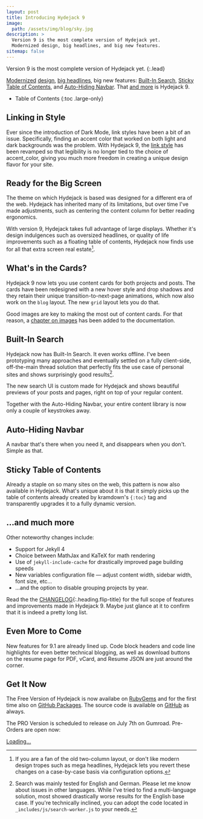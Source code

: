 ```yaml
---
layout: post
title: Introducing Hydejack 9
image: 
  path: /assets/img/blog/sky.jpg
description: >
  Version 9 is the most complete version of Hydejack yet.
  Modernized design, big headlines, and big new features.
sitemap: false
---
```


Version 9 is the most complete version of Hydejack yet.
{:.lead}

[Modernized](#linking-in-style) [design](#whats-in-the-cards), [big headlines](#ready-for-the-big-screen), big new features: [Built-In Search](#built-in-search), [Sticky Table of Contents](#sticky-table-of-contents), and [Auto-Hiding Navbar](#auto-hiding-navbar). That [and more](#and-much-more) is Hydejack 9.

- Table of Contents
{:toc .large-only}

## Linking in Style

Ever since the introduction of Dark Mode, link styles have been a bit of an issue. Specifically, finding an accent color that worked on both light and dark backgrounds was the problem. With Hydejack 9, the [link style](#linking-in-style) has been revamped so that legibility is no longer tied to the choice of accent_color, giving you much more freedom in creating a unique design flavor for your site.
 
## Ready for the Big Screen

The theme on which Hydejack is based was designed for a different era of the web. Hydejack has inherited many of its limitations, but over time I've made adjustments, such as centering the content column for better reading ergonomics. 

With version 9, Hydejack takes full advantage of large displays. Whether it's design indulgences such as oversized headlines, or quality of life improvements such as a floating table of contents, Hydejack now finds use for all that extra screen real estate[^1]. 
 
## What's in the Cards?

Hydejack 9 now lets you use content cards for both projects and posts. 
The cards have been redesigned with a new hover style and drop shadows and they retain their unique transition-to-next-page animations, which now also work on the `blog` layout. The new `grid` layout lets you do that.

Good images are key to making the most out of content cards. For that reason, a [chapter on images](../../docs/basics.md#adding-images) has been added to the documentation.
 
## Built-In Search

Hydejack now has Built-In Search. It even works offline. I've been prototyping many approaches and eventually settled on a fully client-side, off-the-main thread solution that perfectly fits the use case of personal sites and shows surprisingly good results[^2]. 

The new search UI is custom made for Hydejack and shows beautiful previews of your posts and pages, right on top of your regular content.

Together with the Auto-Hiding Navbar, your entire content library is now only a couple of keystrokes away.
 
## Auto-Hiding Navbar

A navbar that's there when you need it, and disappears when you don't. Simple as that.
 
## Sticky Table of Contents

Already a staple on so many sites on the web, this pattern is now also available in Hydejack. 
What's unique about it is that it simply picks up the table of contents already created by kramdown's `{:toc}` tag and transparently upgrades it to a fully dynamic version.
 
## …and much more

Other noteworthy changes include:
- Support for Jekyll 4
- Choice between MathJax and KaTeX for math rendering
- Use of `jekyll-include-cache` for drastically improved page building speeds
- New variables configuration file — adjust content width, sidebar width, font size, etc...
- ...and the option to disable grouping projects by year.

Read the the [CHANGELOG](../../CHANGELOG.md){:.heading.flip-title} for the full scope of features and improvements made in Hydejack 9.
Maybe just glance at it to confirm that it is indeed a pretty long list.
 
## Even More to Come

New features for 9.1 are already lined up. Code block headers and code line highlights for even better technical blogging, as well as download buttons on the resume page for PDF, vCard, and Resume JSON are just around the corner.
 
## Get It Now
The Free Version of Hydejack is now availabe on [RubyGems](https://rubygems.org/gems/jekyll-theme-hydejack)
and for the first time also on [GitHub Packages](https://github.com/hydecorp/hydejack/packages). 
The source code is available on [GitHub](https://github.com/hydecorp/hydejack) as always.

The PRO Version is scheduled to release on July 7th on Gumroad. Pre-Orders are open now:

<div class="gumroad-product-embed" data-gumroad-product-id="nuOluY"><a href="https://gumroad.com/l/nuOluY">Loading…</a></div>



[^1]: If you are a fan of the old two-column layout, or don't like modern design tropes such as mega headlines, Hydejack lets you revert these changes on a case-by-case basis via configuration options.

[^2]:
      Search was mainly tested for English and German. Please let me know about issues in other languages. 
      While I've tried to find a multi-language solution, most showed drastically worse  results for the English base case.
      If you're technically inclined, you can adopt the code located in `_includes/js/search-worker.js` to your needs.


